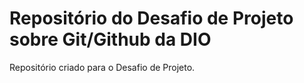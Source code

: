 # Repositório do Desafio de Projeto sobre Git/Github da DIO
Repositório criado para o Desafio de Projeto.



